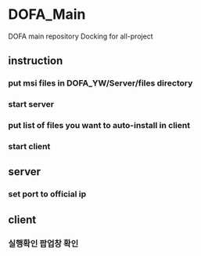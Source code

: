 # DOFA_Main
DOFA main repository
Docking for all-project

## instruction
### put msi files in DOFA_YW/Server/files directory
### start server
### put list of files you want to auto-install in client
### start client

## server
### set port to official ip

## client 
### 실행확인 팝업창 확인
